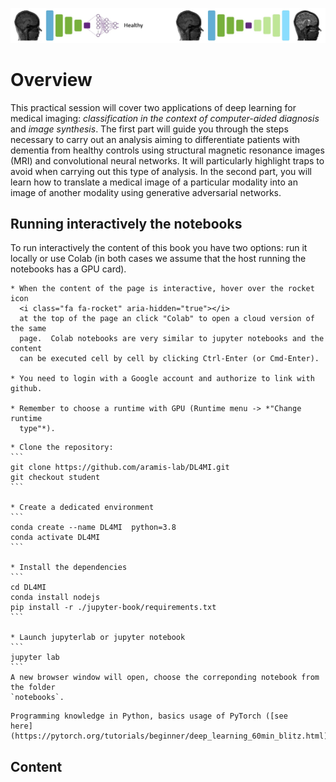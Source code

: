 ![Deep Learning for Medical Imaging](images/DL4MI_banner.jpg)

# Overview

This practical session will cover two applications of deep learning for medical
imaging: *classification in the context of computer-aided diagnosis* and *image
synthesis*. The first part will guide you through the steps necessary to carry
out an analysis aiming to differentiate patients with dementia from healthy
controls using structural magnetic resonance images (MRI) and convolutional
neural networks. It will particularly highlight traps to avoid when carrying
out this type of analysis. In the second part, you will learn how to translate
a medical image of a particular modality into an image of another modality
using generative adversarial networks.

## Running interactively the notebooks

To run interactively the content of this book you have two options: run it locally
or use Colab (in both cases we assume that the host running the notebooks has a
GPU card).

````{tabbed} Run in Colab
* When the content of the page is interactive, hover over the rocket icon 
  <i class="fa fa-rocket" aria-hidden="true"></i>
  at the top of the page an click "Colab" to open a cloud version of the same
  page.  Colab notebooks are very similar to jupyter notebooks and the content
  can be executed cell by cell by clicking Ctrl-Enter (or Cmd-Enter).

* You need to login with a Google account and authorize to link with github.

* Remember to choose a runtime with GPU (Runtime menu -> *"Change runtime
  type"*). 
````

````{tabbed} Run Locally
* Clone the repository:
```
git clone https://github.com/aramis-lab/DL4MI.git
git checkout student
```

* Create a dedicated environment
```
conda create --name DL4MI  python=3.8
conda activate DL4MI
```

* Install the dependencies
```
cd DL4MI
conda install nodejs
pip install -r ./jupyter-book/requirements.txt
```

* Launch jupyterlab or jupyter notebook
```
jupyter lab
```
A new browser window will open, choose the correponding notebook from the folder
`notebooks`.
````

```{admonition} Prerequisite
Programming knowledge in Python, basics usage of PyTorch ([see
here](https://pytorch.org/tutorials/beginner/deep_learning_60min_blitz.html)).
```

## Content

```{tableofcontents}
```

